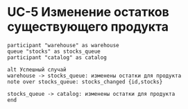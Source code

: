 # UC-5 Изменение остатков существующего продукта

```plantuml
participant "warehouse" as warehouse
queue "stocks" as stocks_queue
participant "catalog" as catalog

alt Успешный случай
warehouse -> stocks_queue: изменены остатки для продукта
note over stocks_queue: stocks_changed {id,stocks}

stocks_queue -> catalog: изменены остатки для продукта
end
```